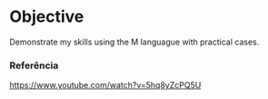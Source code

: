 # Objective
Demonstrate my skills using the M languague with practical cases.

### Referência
https://www.youtube.com/watch?v=5hq8yZcPQ5U
